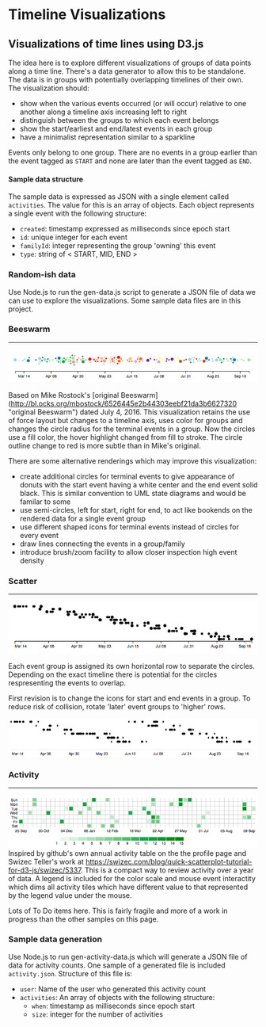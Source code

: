 # Timeline Visualizations
## Visualizations of time lines using D3.js

The idea here is to explore different visualizations of groups of data points along a time line.  There's a data generator to allow this to be standalone. The data is in groups with potentially overlapping timelines of their own.  The visualization should:

* show when the various events occurred (or will occur) relative to one another along a timeline axis increasing left to right
* distinguish between the groups to which each event belongs
* show the start/earliest and end/latest events in each group
* have a minimalist representation similar to a sparkline

Events only belong to one group.  There are no events in a group earlier than the event tagged as `START` and none are later than the event tagged as `END`.

#### Sample data structure
The sample data is expressed as JSON with a single element called `activities`.  The value for this is an array of objects.  Each object represents a single event with the following structure:

 * `created`: timestamp expressed as milliseconds since epoch start
 * `id`: unique integer for each event
 * `familyId`: integer representing the group 'owning' this event
 * `type`: string of < START, MID, END >

### Random-ish data
Use Node.js to run the gen-data.js script to generate a JSON file of data we can use to explore the visualizations.  Some sample data files are in this project.  

### Beeswarm
------------
![sample](beeswarm-sample.png "Beeswarm sample image")

Based on Mike Rostock's [original Beeswarm] (http://bl.ocks.org/mbostock/6526445e2b44303eebf21da3b6627320 "original Beeswarm") dated July 4, 2016.  This visualization retains the use of force layout but changes to a timeline axis, uses color for groups and changes the circle radius for the terminal events in a group. Now the circles use a fill color, the hover highlight changed from fill to stroke.  The circle outline change to red is more subtle than in Mike's original.

There are some alternative renderings which may improve this visualization:

* create additional circles for terminal events to give appearance of donuts with the start event having a white center and the end event solid black. This is similar convention to UML state diagrams and would be familar to some
* use semi-circles, left for start, right for end, to act like bookends on the rendered data for a single event group
* use different shaped icons for terminal events instead of circles for every event 
* draw lines connecting the events in a group/family
* introduce brush/zoom facility to allow closer inspection high event density

### Scatter
-----------
![sample](scatter-sample.png "Scatter sample image")

Each event group is assigned its own horizontal row to separate the circles. Depending on the exact timeline there is potential for the circles respresenting the events to overlap.

First revision is to change the icons for start and end events in a group.  To reduce risk of collision, rotate 'later' event groups to 'higher' rows. 

![scatter-stacked](scatter-stacked.png "Scatter stacked sample image")

### Activity
-----------
![sample](activity-sample.png "Activity sample image")
Inspired by github's own annual activity table on the the profile page and Swizec Teller's work at https://swizec.com/blog/quick-scatterplot-tutorial-for-d3-js/swizec/5337.  This is a compact way to review activity over a year of data. A legend is included for the color scale and mouse event interactity which dims all activity tiles which have different value to that represented by the legend value under the mouse.

Lots of To Do items here.  This is fairly fragile and more of a work in progress than the other samples on this page.

### Sample data generation
Use Node.js to run gen-activity-data.js which will generate a JSON file of data for activity counts.  One sample of a generated file is included `activity.json`. Structure of this file is:

* `user`: Name of the user who generated this activity count
* `activities`: An array of objects with the following structure:
  * `when`: timestamp as milliseconds since epoch start
  * `size`: integer for the number of activities


